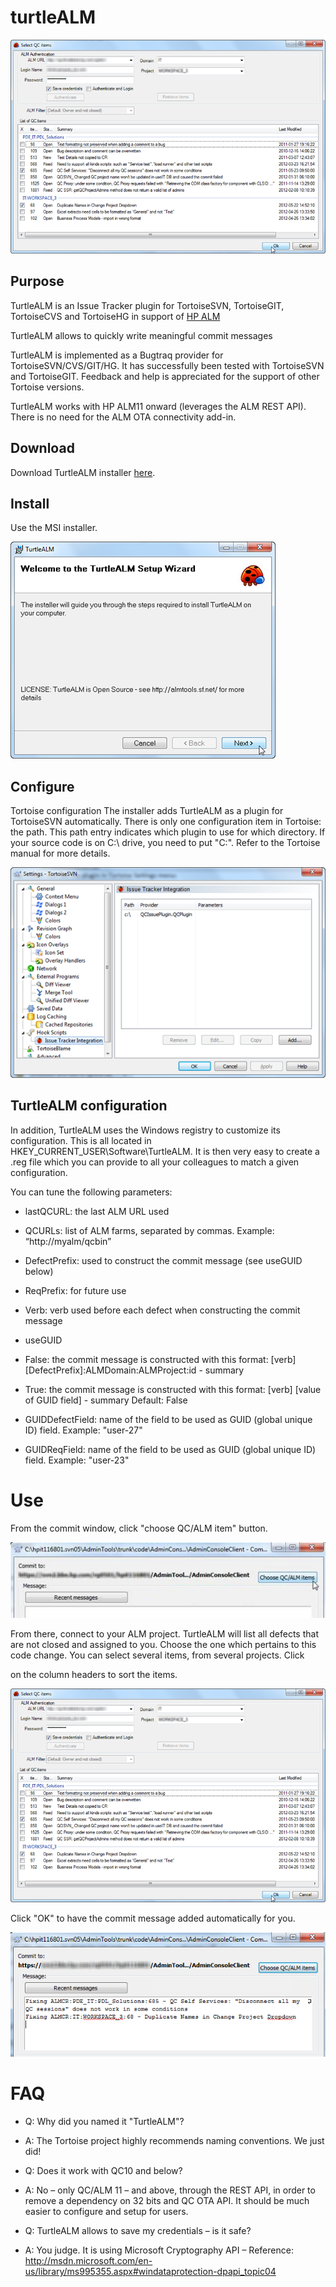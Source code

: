 # turtleALM

![TurtleALM plugin](/img/Select-QC-Items.png)

## Purpose
TurtleALM is an Issue Tracker plugin for TortoiseSVN, TortoiseGIT, TortoiseCVS and TortoiseHG in support of [HP ALM](http://hp.com/go/alm)

TurtleALM allows to quickly write meaningful commit messages

TurtleALM is implemented as a Bugtraq provider for TortoiseSVN/CVS/GIT/HG. It has successfully been tested with TortoiseSVN and TortoiseGIT. Feedback and help is appreciated for the support of other Tortoise versions.

TurtleALM works with HP ALM11 onward (leverages the ALM REST API). There is no need for the ALM OTA connectivity add-in.

## Download
Download TurtleALM installer [here](https://github.com/hpalmtools/turtleALM/releases).

## Install
Use the MSI installer.

![Install TurtleALM](/img/TurtleALM-install.png)

## Configure
Tortoise configuration
The installer adds TurtleALM as a plugin for TortoiseSVN automatically. There is only 
one configuration item in Tortoise: the path. This path entry indicates which plugin 
to use for which directory. If your source code is on C:\ drive, you need to put "C:\". 
Refer to the Tortoise manual for more details.

![Configure TurtleALM](/img/TurtleALM-Config.png)

## TurtleALM configuration
In addition, TurtleALM uses the Windows registry to customize its configuration. 
This is all located in HKEY_CURRENT_USER\Software\TurtleALM. It is
then very easy to create a .reg file which you can provide to all your 
colleagues to match a given configuration.

You can tune the following parameters:
* lastQCURL: the last ALM URL used
* QCURLs: list of ALM farms, separated by commas. Example: “http://myalm/qcbin”
* DefectPrefix: used to construct the commit message (see useGUID below)
* ReqPrefix: for future use
* Verb: verb used before each defect when constructing the commit message
* useGUID
 * False: the commit message is constructed with this format:
[verb] [DefectPrefix]:ALMDomain:ALMProject:id - summary
 * True: the commit message is constructed with this format:
[verb] [value of GUID field] - summary
Default: False

* GUIDDefectField: name of the field to be used as GUID (global unique ID) field. Example: "user-27"
* GUIDReqField: name of the field to be used as GUID (global unique ID) field. Example: "user-23"

# Use
From the commit window, click "choose QC/ALM item" button.

![Install TurtleALM](/img/TurtleALM-button.jpg)


From there, connect to your ALM project. TurtleALM will list all defects that are not closed and assigned to you. Choose the one which pertains to this code change. You can select several items, from several projects. Click


on the column headers to sort the items.

![Install TurtleALM](/img/Select-QC-Items.png)

Click "OK" to have the commit message added automatically for you.

![Install TurtleALM](/img/TurtleALM-Message.png)

# FAQ
* Q: Why did you named it "TurtleALM"?
 * A: The Tortoise project highly recommends naming conventions. We just did!

* Q: Does it work with QC10 and below?
 * A: No – only QC/ALM 11 – and above, through the REST API, in order to remove a dependency on 32 bits and QC OTA API. It should be much easier to configure and setup for users.

* Q: TurtleALM allows to save my credentials – is it safe?
 * A: You judge. It is using Microsoft Cryptography API – Reference: http://msdn.microsoft.com/en-us/library/ms995355.aspx#windataprotection-dpapi_topic04
